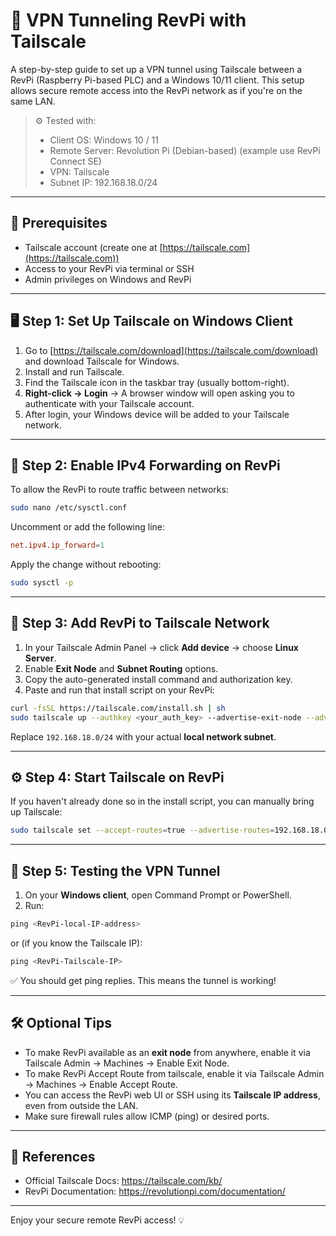 # 🚀 VPN Tunneling RevPi with Tailscale

A step-by-step guide to set up a VPN tunnel using Tailscale between a RevPi (Raspberry Pi-based PLC) and a Windows 10/11 client. This setup allows secure remote access into the RevPi network as if you're on the same LAN.

> ⚙️ Tested with:
> - Client OS: Windows 10 / 11
> - Remote Server: Revolution Pi (Debian-based) (example use RevPi Connect SE)
> - VPN: Tailscale
> - Subnet IP: 192.168.18.0/24
---

## 🧠 Prerequisites

- Tailscale account (create one at [https://tailscale.com](https://tailscale.com))
- Access to your RevPi via terminal or SSH
- Admin privileges on Windows and RevPi

---

## 🖥️ Step 1: Set Up Tailscale on Windows Client

1. Go to [https://tailscale.com/download](https://tailscale.com/download) and download Tailscale for Windows.
2. Install and run Tailscale.
3. Find the Tailscale icon in the taskbar tray (usually bottom-right).
4. **Right-click → Login** → A browser window will open asking you to authenticate with your Tailscale account.
5. After login, your Windows device will be added to your Tailscale network.

---

## 📡 Step 2: Enable IPv4 Forwarding on RevPi

To allow the RevPi to route traffic between networks:

```bash
sudo nano /etc/sysctl.conf
```

Uncomment or add the following line:

```conf
net.ipv4.ip_forward=1
```

Apply the change without rebooting:

```bash
sudo sysctl -p
```

---

## 🐧 Step 3: Add RevPi to Tailscale Network

1. In your Tailscale Admin Panel → click **Add device** → choose **Linux Server**.
2. Enable **Exit Node** and **Subnet Routing** options.
3. Copy the auto-generated install command and authorization key.
4. Paste and run that install script on your RevPi:

```bash
curl -fsSL https://tailscale.com/install.sh | sh
sudo tailscale up --authkey <your_auth_key> --advertise-exit-node --advertise-routes=192.168.18.0/24
```

Replace `192.168.18.0/24` with your actual **local network subnet**.

---

## ⚙️ Step 4: Start Tailscale on RevPi

If you haven't already done so in the install script, you can manually bring up Tailscale:

```bash
sudo tailscale set --accept-routes=true --advertise-routes=192.168.18.0/24
```

---

## 🧪 Step 5: Testing the VPN Tunnel

1. On your **Windows client**, open Command Prompt or PowerShell.
2. Run:

```powershell
ping <RevPi-local-IP-address>
```

or (if you know the Tailscale IP):

```powershell
ping <RevPi-Tailscale-IP>
```

✅ You should get ping replies. This means the tunnel is working!

---

## 🛠️ Optional Tips

- To make RevPi available as an **exit node** from anywhere, enable it via Tailscale Admin → Machines → Enable Exit Node.
- To make RevPi Accept Route from tailscale, enable it via Tailscale Admin → Machines → Enable Accept Route.
- You can access the RevPi web UI or SSH using its **Tailscale IP address**, even from outside the LAN.
- Make sure firewall rules allow ICMP (ping) or desired ports.

---

## 🧾 References

- Official Tailscale Docs: https://tailscale.com/kb/
- RevPi Documentation: https://revolutionpi.com/documentation/

---

Enjoy your secure remote RevPi access! 💡
